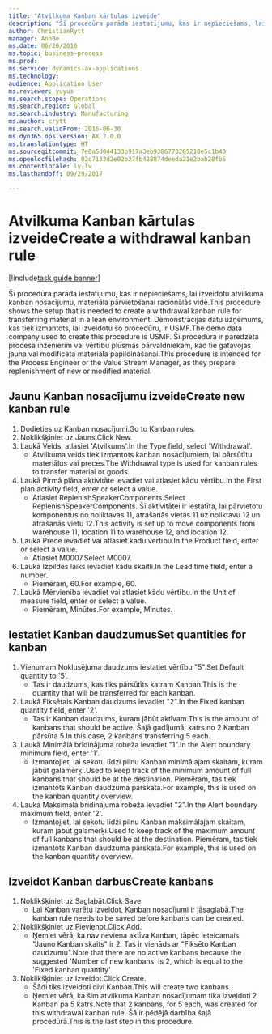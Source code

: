 ```yaml
--- 
title: "Atvilkuma Kanban kārtulas izveide"
description: "Šī procedūra parāda iestatījumu, kas ir nepieciešams, lai izveidotu atvilkuma kanban nosacījumu, materiāla pārvietošanai racionālās vidē."
author: ChristianRytt
manager: AnnBe
ms.date: 06/20/2016
ms.topic: business-process
ms.prod: 
ms.service: dynamics-ax-applications
ms.technology: 
audience: Application User
ms.reviewer: yuyus
ms.search.scope: Operations
ms.search.region: Global
ms.search.industry: Manufacturing
ms.author: crytt
ms.search.validFrom: 2016-06-30
ms.dyn365.ops.version: AX 7.0.0
ms.translationtype: HT
ms.sourcegitcommit: 7e0a5d044133b917a3eb9386773205218e5c1b40
ms.openlocfilehash: 02c7133d2e02b27fb428874deeda21e2bab28fb6
ms.contentlocale: lv-lv
ms.lasthandoff: 09/29/2017

---
```

# <a name="create-a-withdrawal-kanban-rule"></a><span data-ttu-id="ca2b5-103">Atvilkuma Kanban kārtulas izveide</span><span class="sxs-lookup"><span data-stu-id="ca2b5-103">Create a withdrawal kanban rule</span></span>

[!include[task guide banner](../../includes/task-guide-banner.md)]

<span data-ttu-id="ca2b5-104">Šī procedūra parāda iestatījumu, kas ir nepieciešams, lai izveidotu atvilkuma kanban nosacījumu, materiāla pārvietošanai racionālās vidē.</span><span class="sxs-lookup"><span data-stu-id="ca2b5-104">This procedure shows the setup that is needed to create a withdrawal kanban rule for transferring material in a lean environment.</span></span> <span data-ttu-id="ca2b5-105">Demonstrācijas datu uzņēmums, kas tiek izmantots, lai izveidotu šo procedūru, ir USMF.</span><span class="sxs-lookup"><span data-stu-id="ca2b5-105">The demo data company used to create this procedure is USMF.</span></span> <span data-ttu-id="ca2b5-106">Šī procedūra ir paredzēta procesa inženierim vai vērtību plūsmas pārvaldniekam, kad tie gatavojas jauna vai modificēta materiāla papildināšanai.</span><span class="sxs-lookup"><span data-stu-id="ca2b5-106">This procedure is intended for the Process Engineer or the Value Stream Manager, as they prepare replenishment of new or modified material.</span></span>


## <a name="create-new-kanban-rule"></a><span data-ttu-id="ca2b5-107">Jaunu Kanban nosacījumu izveide</span><span class="sxs-lookup"><span data-stu-id="ca2b5-107">Create new kanban rule</span></span>
1. <span data-ttu-id="ca2b5-108">Dodieties uz Kanban nosacījumi.</span><span class="sxs-lookup"><span data-stu-id="ca2b5-108">Go to Kanban rules.</span></span>
2. <span data-ttu-id="ca2b5-109">Noklikšķiniet uz Jauns.</span><span class="sxs-lookup"><span data-stu-id="ca2b5-109">Click New.</span></span>
3. <span data-ttu-id="ca2b5-110">Laukā Veids, atlasiet 'Atvilkums'.</span><span class="sxs-lookup"><span data-stu-id="ca2b5-110">In the Type field, select 'Withdrawal'.</span></span>
    * <span data-ttu-id="ca2b5-111">Atvilkuma veids tiek izmantots kanban nosacījumiem, lai pārsūtītu materiālus vai preces.</span><span class="sxs-lookup"><span data-stu-id="ca2b5-111">The Withdrawal type is used for kanban rules to transfer material or goods.</span></span>  
4. <span data-ttu-id="ca2b5-112">Laukā Pirmā plāna aktivitāte ievadiet vai atlasiet kādu vērtību.</span><span class="sxs-lookup"><span data-stu-id="ca2b5-112">In the First plan activity field, enter or select a value.</span></span>
    * <span data-ttu-id="ca2b5-113">Atlasiet ReplenishSpeakerComponents.</span><span class="sxs-lookup"><span data-stu-id="ca2b5-113">Select ReplenishSpeakerComponents.</span></span>   <span data-ttu-id="ca2b5-114">Šī aktivitātei ir iestatīta, lai pārvietotu komponentus no noliktavas 11, atrašanās vietas 11 uz noliktavu 12 un atrašanās vietu 12.</span><span class="sxs-lookup"><span data-stu-id="ca2b5-114">This activity is set up to move components from warehouse 11, location 11 to warehouse 12, and location 12.</span></span>  
5. <span data-ttu-id="ca2b5-115">Laukā Prece ievadiet vai atlasiet kādu vērtību.</span><span class="sxs-lookup"><span data-stu-id="ca2b5-115">In the Product field, enter or select a value.</span></span>
    * <span data-ttu-id="ca2b5-116">Atlasiet M0007.</span><span class="sxs-lookup"><span data-stu-id="ca2b5-116">Select M0007.</span></span>  
6. <span data-ttu-id="ca2b5-117">Laukā Izpildes laiks ievadiet kādu skaitli.</span><span class="sxs-lookup"><span data-stu-id="ca2b5-117">In the Lead time field, enter a number.</span></span>
    * <span data-ttu-id="ca2b5-118">Piemēram, 60.</span><span class="sxs-lookup"><span data-stu-id="ca2b5-118">For example, 60.</span></span>  
7. <span data-ttu-id="ca2b5-119">Laukā Mērvienība ievadiet vai atlasiet kādu vērtību.</span><span class="sxs-lookup"><span data-stu-id="ca2b5-119">In the Unit of measure field, enter or select a value.</span></span>
    * <span data-ttu-id="ca2b5-120">Piemēram, Minūtes.</span><span class="sxs-lookup"><span data-stu-id="ca2b5-120">For example, Minutes.</span></span>  

## <a name="set-quantities-for-kanban"></a><span data-ttu-id="ca2b5-121">Iestatiet Kanban daudzumus</span><span class="sxs-lookup"><span data-stu-id="ca2b5-121">Set quantities for kanban</span></span>
1. <span data-ttu-id="ca2b5-122">Vienumam Noklusējuma daudzums iestatiet vērtību "5".</span><span class="sxs-lookup"><span data-stu-id="ca2b5-122">Set Default quantity to '5'.</span></span>
    * <span data-ttu-id="ca2b5-123">Tas ir daudzums, kas tiks pārsūtīts katram Kanban.</span><span class="sxs-lookup"><span data-stu-id="ca2b5-123">This is the quantity that will be transferred for each kanban.</span></span>  
2. <span data-ttu-id="ca2b5-124">Laukā Fiksētais Kanban daudzums ievadiet "2".</span><span class="sxs-lookup"><span data-stu-id="ca2b5-124">In the Fixed kanban quantity field, enter '2'.</span></span>
    * <span data-ttu-id="ca2b5-125">Tas ir Kanban daudzums, kuram jābūt aktīvam.</span><span class="sxs-lookup"><span data-stu-id="ca2b5-125">This is the amount of kanbans that should be active.</span></span> <span data-ttu-id="ca2b5-126">Šajā gadījumā, katrs no 2 Kanban pārsūta 5.</span><span class="sxs-lookup"><span data-stu-id="ca2b5-126">In this case, 2 kanbans transferring 5 each.</span></span>  
3. <span data-ttu-id="ca2b5-127">Laukā Minimālā brīdinājuma robeža ievadiet "1".</span><span class="sxs-lookup"><span data-stu-id="ca2b5-127">In the Alert boundary minimum field, enter '1'.</span></span>
    * <span data-ttu-id="ca2b5-128">Izmantojiet, lai sekotu līdzi pilnu Kanban minimālajam skaitam, kuram jābūt galamērķī.</span><span class="sxs-lookup"><span data-stu-id="ca2b5-128">Used to keep track of the minimum amount of full kanbans that should be at the destination.</span></span> <span data-ttu-id="ca2b5-129">Piemēram, tas tiek izmantots Kanban daudzuma pārskatā.</span><span class="sxs-lookup"><span data-stu-id="ca2b5-129">For example, this is used on the kanban quantity overview.</span></span>  
4. <span data-ttu-id="ca2b5-130">Laukā Maksimālā brīdinājuma robeža ievadiet "2".</span><span class="sxs-lookup"><span data-stu-id="ca2b5-130">In the Alert boundary maximum field, enter '2'.</span></span>
    * <span data-ttu-id="ca2b5-131">Izmantojiet, lai sekotu līdzi pilnu Kanban maksimālajam skaitam, kuram jābūt galamērķī.</span><span class="sxs-lookup"><span data-stu-id="ca2b5-131">Used to keep track of the maximum amount of full kanbans that should be at the destination.</span></span> <span data-ttu-id="ca2b5-132">Piemēram, tas tiek izmantots Kanban daudzuma pārskatā.</span><span class="sxs-lookup"><span data-stu-id="ca2b5-132">For example, this is used on the kanban quantity overview.</span></span>  

## <a name="create-kanbans"></a><span data-ttu-id="ca2b5-133">Izveidot Kanban darbus</span><span class="sxs-lookup"><span data-stu-id="ca2b5-133">Create kanbans</span></span>
1. <span data-ttu-id="ca2b5-134">Noklikšķiniet uz Saglabāt.</span><span class="sxs-lookup"><span data-stu-id="ca2b5-134">Click Save.</span></span>
    * <span data-ttu-id="ca2b5-135">Lai Kanban varētu izveidot, Kanban nosacījumi ir jāsaglabā.</span><span class="sxs-lookup"><span data-stu-id="ca2b5-135">The kanban rule needs to be saved before kanbans can be created.</span></span>  
2. <span data-ttu-id="ca2b5-136">Noklikšķiniet uz Pievienot.</span><span class="sxs-lookup"><span data-stu-id="ca2b5-136">Click Add.</span></span>
    * <span data-ttu-id="ca2b5-137">Ņemiet vērā, ka nav neviena aktīva Kanban, tāpēc ieteicamais "Jauno Kanban skaits" ir 2. Tas ir vienāds ar "Fiksēto Kanban daudzumu".</span><span class="sxs-lookup"><span data-stu-id="ca2b5-137">Note that there are no active kanbans because the suggested 'Number of new kanbans' is 2, which is equal to the 'Fixed kanban quantity'.</span></span>  
3. <span data-ttu-id="ca2b5-138">Noklikšķiniet uz Izveidot.</span><span class="sxs-lookup"><span data-stu-id="ca2b5-138">Click Create.</span></span>
    * <span data-ttu-id="ca2b5-139">Šādi tiks izveidoti divi Kanban.</span><span class="sxs-lookup"><span data-stu-id="ca2b5-139">This will create two kanbans.</span></span>  
    * <span data-ttu-id="ca2b5-140">Ņemiet vērā, ka šim atvilkuma Kanban nosacījumam tika izveidoti 2 Kanban pa 5 katrs.</span><span class="sxs-lookup"><span data-stu-id="ca2b5-140">Note that 2 kanbans, for 5 each, was created for this withdrawal kanban rule.</span></span>  <span data-ttu-id="ca2b5-141">Šā ir pēdējā darbība šajā procedūrā.</span><span class="sxs-lookup"><span data-stu-id="ca2b5-141">This is the last step in this procedure.</span></span>  


